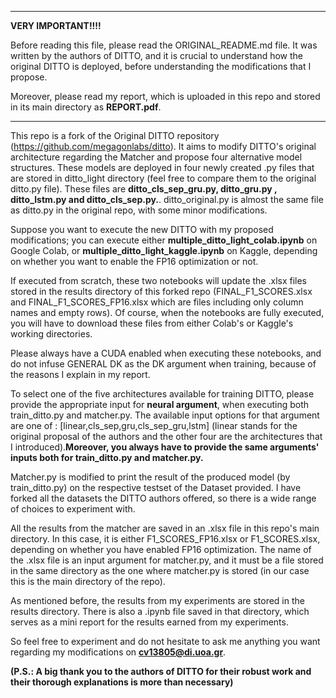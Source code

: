 
-----------------------------------------------------------------------------------------------------------------------------
**VERY IMPORTANT!!!!**


Before reading this file, please read the ORIGINAL_README.md file. It was written by the authors of DITTO, and it is crucial to understand how the original DITTO is deployed, before understanding the modifications that I propose.

Moreover, please read my report, which is uploaded in this repo and stored in its main directory as **REPORT.pdf**.

-----------------------------------------------------------------------------------------------------------------------------

This repo is a fork of the Original DITTO repository (https://github.com/megagonlabs/ditto). It aims to modify DITTO's original architecture regarding the Matcher and propose four alternative model structures. These models are deployed in four newly created .py files that are stored in ditto_light directory (feel free to compare them to the original ditto.py file). These files are 
**ditto_cls_sep_gru.py, ditto_gru.py , ditto_lstm.py and ditto_cls_sep.py.**. ditto_original.py is almost the same file as ditto.py in the original repo, with some minor modifications. 

Suppose you want to execute the new DITTO with my proposed modifications; you can execute either **multiple_ditto_light_colab.ipynb** on Google Colab, or **multiple_ditto_light_kaggle.ipynb** on Kaggle, depending on whether you want to enable the FP16 optimization or not.


If executed from scratch, these two notebooks will update the .xlsx files stored in the results directory of this forked repo (FINAL_F1_SCORES.xlsx and FINAL_F1_SCORES_FP16.xlsx which are files including only column names and empty rows). Of course, when the notebooks are fully executed, you will have to download these files from either Colab's or Kaggle's working directories. 

Please always have a CUDA enabled when executing these notebooks, and do not infuse GENERAL DK as the DK argument when training, because of the reasons I explain in my report.

To select one of the five architectures available for training DITTO, please provide the appropriate input for **neural argument**, when executing both train_ditto.py and matcher.py. The available input options for that argument are one of : [linear,cls_sep,gru,cls_sep_gru,lstm] (linear stands for the original proposal of the authors and the other four are the architectures that I introduced).**Moreover, you always have to provide the same arguments' inputs both for train_ditto.py and matcher.py.**

Matcher.py is modified to print the result of the produced model (by train_ditto.py) on the respective testset of the Dataset provided. I have forked all the datasets the DITTO authors offered, so there is a wide range of choices to experiment with. 

All the results from the matcher are saved in an .xlsx file in this repo's main directory. In this case, it is either F1_SCORES_FP16.xlsx or F1_SCORES.xlsx, depending on whether you have enabled FP16 optimization. The name of the .xlsx file is an input argument for matcher.py, and it must be a file stored in the same directory as the one where matcher.py is stored (in our case this is the main directory of the repo).

As mentioned before, the results from my experiments are stored in the results directory. There is also a .ipynb file saved in that directory, which serves as a mini report for the results earned from my experiments.  

So feel free to experiment and do not hesitate to ask me anything you want regarding my modifications on **cv13805@di.uoa.gr**. 

**(P.S.: A big thank you to the authors of DITTO for their robust work and their thorough explanations is more than necessary)**



